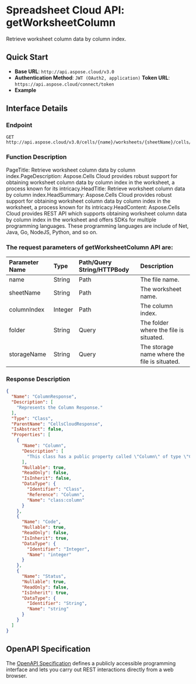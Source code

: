 # **Spreadsheet Cloud API: getWorksheetColumn**

Retrieve worksheet column data by column index. 


## **Quick Start**

- **Base URL**: `http://api.aspose.cloud/v3.0`
- **Authentication Method**: `JWT (OAuth2, application)`  **Token URL**: `https://api.aspose.cloud/connect/token`
- **Example** 

## **Interface Details**

### **Endpoint** 

```
GET http://api.aspose.cloud/v3.0/cells/{name}/worksheets/{sheetName}/cells/columns/{columnIndex}
```
### **Function Description**
PageTitle: Retrieve worksheet column data by column index.PageDescription: Aspose.Cells Cloud provides robust support for obtaining worksheet column data by column index in the worksheet, a process known for its intricacy.HeadTitle: Retrieve worksheet column data by column index.HeadSummary: Aspose.Cells Cloud provides robust support for obtaining worksheet column data by column index in the worksheet, a process known for its intricacy.HeadContent: Aspose.Cells Cloud provides REST API which supports obtaining worksheet column data by column index in the worksheet and offers SDKs for multiple programming languages. These programming languages are include of Net, Java, Go, NodeJS, Python, and so on.

### The request parameters of **getWorksheetColumn** API are: 

| Parameter Name | Type | Path/Query String/HTTPBody | Description | 
| :- | :- | :- |:- | 
|name|String|Path|The file name.|
|sheetName|String|Path|The worksheet name.|
|columnIndex|Integer|Path|The column index.|
|folder|String|Query|The folder where the file is situated.|
|storageName|String|Query|The storage name where the file is situated.|

### **Response Description**
```json
{
  "Name": "ColumnResponse",
  "Description": [
    "Represents the Column Response."
  ],
  "Type": "Class",
  "ParentName": "CellsCloudResponse",
  "IsAbstract": false,
  "Properties": [
    {
      "Name": "Column",
      "Description": [
        "This class has a public property called \"Column\" of type \"Column\" with both getter and setter methods."
      ],
      "Nullable": true,
      "ReadOnly": false,
      "IsInherit": false,
      "DataType": {
        "Identifier": "Class",
        "Reference": "Column",
        "Name": "class:column"
      }
    },
    {
      "Name": "Code",
      "Nullable": true,
      "ReadOnly": false,
      "IsInherit": true,
      "DataType": {
        "Identifier": "Integer",
        "Name": "integer"
      }
    },
    {
      "Name": "Status",
      "Nullable": true,
      "ReadOnly": false,
      "IsInherit": true,
      "DataType": {
        "Identifier": "String",
        "Name": "string"
      }
    }
  ]
}
```


## OpenAPI Specification

The [OpenAPI Specification](https://reference.aspose.cloud/cells/#/CellsController/GetWorksheetColumn) defines a publicly accessible programming interface and lets you carry out REST interactions directly from a web browser.

